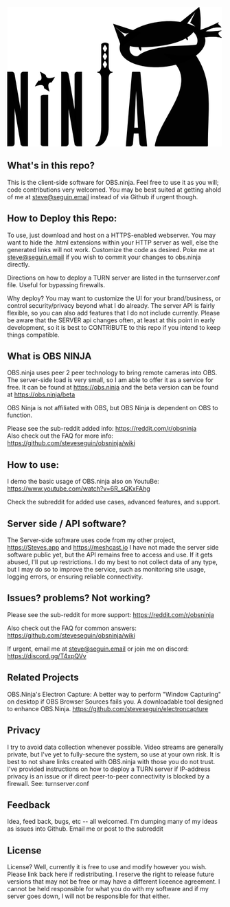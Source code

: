 ![ILogo by brimace](obsNinja_logo_full.png)

## What's in this repo?
This is the client-side software for OBS.ninja.  Feel free to use it as you will; code contributions very welcomed. You may be best suited at getting ahold of me at steve@seguin.email instead of via Github if urgent though.

## How to Deploy this Repo:
To use, just download and host on a HTTPS-enabled webserver. You may want to hide the .html extensions within your HTTP server as well, else the generated links will not work. Customize the code as desired. Poke me at steve@seguin.email if you wish to commit your changes to obs.ninja directly. 

Directions on how to deploy a TURN server are listed in the turnserver.conf file.  Useful for bypassing firewalls.

Why deploy? You may want to customize the UI for your brand/business, or control security/privacy beyond what I do already. The server API is fairly flexible, so you can also add features that I do not include currently. Please be aware that the SERVER api changes often, at least at this point in early development, so it is best to CONTRIBUTE to this repo if you intend to keep things compatible.

## What is OBS NINJA
OBS.ninja uses peer 2 peer technology to bring remote cameras into OBS. The server-side load is very small, so I am able to offer it as a service for free.  It can be found at https://obs.ninja and the beta version can be found at https://obs.ninja/beta

OBS Ninja is not affiliated with OBS, but OBS Ninja is dependent on OBS to function.

Please see the sub-reddit added info: https://reddit.com/r/obsninja  
Also check out the FAQ for more info: https://github.com/steveseguin/obsninja/wiki

## How to use:
I demo the basic usage of OBS.ninja also on YoutuBe: https://www.youtube.com/watch?v=6R_sQKxFAhg

Check the subreddit for added use cases, advanced features, and support.

## Server side / API software?
The Server-side software uses code from my other project, https://Steves.app and https://meshcast.io  I have not made the server side software public yet, but the API remains free to access and use. If it gets abused, I'll put up restrictions. I do my best to not collect data of any type, but I may do so to improve the service, such as monitoring site usage, logging errors, or ensuring reliable connectivity.

## Issues? problems? Not working?

Please see the sub-reddit for more support: https://reddit.com/r/obsninja  

Also check out the FAQ for common answers: https://github.com/steveseguin/obsninja/wiki

If urgent, email me at steve@seguin.email or join me on discord: https://discord.gg/T4xpQVv

## Related Projects
OBS.Ninja's Electron Capture: A better way to perform "Window Capturing" on desktop if OBS Browser Sources fails you. A downloadable tool designed to enhance OBS.Ninja.
https://github.com/steveseguin/electroncapture

## Privacy
I try to avoid data collection whenever possible. Video streams are generally private, but I've yet to fully-secure the system, so use at your own risk. It is best to not share links created with OBS.ninja with those you do not trust. I've provided instructions on how to deploy a TURN server if IP-address privacy is an issue or if direct peer-to-peer connectivity is blocked by a firewall. See: turnserver.conf  

## Feedback
Idea, feed back, bugs, etc -- all welcomed.  I'm dumping many of my ideas as issues into Github. Email me or post to the subreddit

## License 
License? Well, currently it is free to use and modify however you wish. Please link back here if redistributing.  I reserve the right to  release future versions that may not be free or may have a different liceence agreement. I cannot be held responsible for what you do with my software and if my server goes down, I will not be responsible for that either. 
